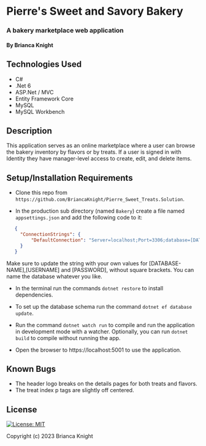 # Pierre's Sweet and Savory Bakery

### A bakery marketplace web application

#### By Brianca Knight

## Technologies Used

* C#
* .Net 6
* ASP.Net / MVC
* Entity Framework Core
* MySQL
* MySQL Workbench


## Description

This application serves as an online marketplace where a user can browse the bakery inventory by flavors or by treats. If a user is signed in with Identity they have manager-level access to create, edit, and delete items. 

## Setup/Installation Requirements

* Clone this repo from `https://github.com/BriancaKnight/Pierre_Sweet_Treats.Solution`.

* In the production sub directory (named `Bakery`) create a file named `appsettings.json` and add the following code to it:

 ```json
    {
      "ConnectionStrings": {
          "DefaultConnection": "Server=localhost;Port=3306;database=[DATABASE_NAME];uid=[USERNAME];pwd=[PASSWORD];"
      }
    }
   ```

  Make sure to update the string with your own values for [DATABASE-NAME],[USERNAME] and [PASSWORD], without square brackets. You can name the database whatever you like. 

* In the terminal run the commands `dotnet restore` to install dependencies. 

* To set up the database schema run the command `dotnet ef database update`. 

* Run the command `dotnet watch run` to compile and run the application in development mode with a watcher. Optionally, you can run `dotnet build` to compile without running the app. 

* Open the browser to https://localhost:5001 to use the application. 

## Known Bugs
* The header logo breaks on the details pages for both treats and flavors. 
* The treat index p tags are slightly off centered. 

## License

[![License: MIT](https://img.shields.io/badge/License-MIT-yellow.svg)](https://opensource.org/licenses/MIT)

Copyright (c) 2023 Brianca Knight
